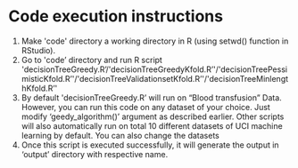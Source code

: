 # ﻿Code execution instructions

1.	Make 'code' directory a working directory in R (using setwd() function in RStudio).
2.	Go to 'code’ directory and run R script 'decisionTreeGreedy.R’/'decisionTreeGreedyKfold.R’'/'decisionTreePessimisticKfold.R’'/'decisionTreeValidationsetKfold.R’'/'decisionTreeMinlengthKfold.R’'
3.	By default 'decisionTreeGreedy.R’ will run on “Blood transfusion” Data. However, you can run this code on any dataset of your choice. Just modify ‘geedy_algorithm()’ argument as described earlier. Other scripts will also automatically run on total 10 different datasets of UCI machine learning by default. You can also change the datasets
4.	Once this script is executed successfully, it will generate the output in ‘output’ directory with respective name.
